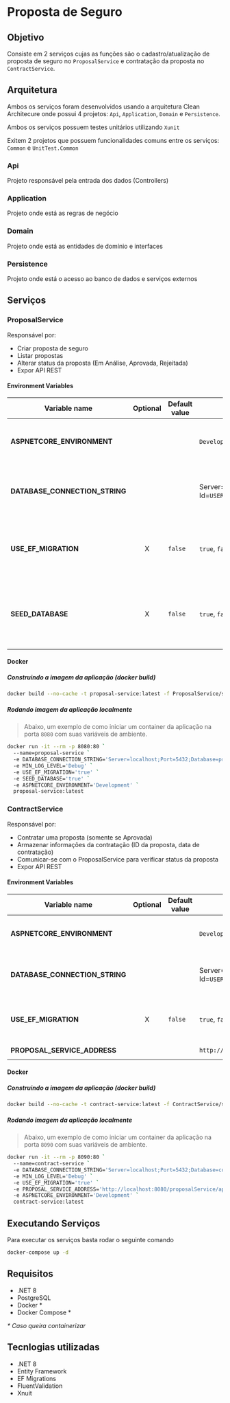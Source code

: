 # Proposta de Seguro

## Objetivo

Consiste em 2 serviços cujas as funções são o cadastro/atualização de proposta de seguro no `ProposalService` e contratação da proposta no `ContractService`.

## Arquitetura

Ambos os serviços foram desenvolvidos usando a arquitetura Clean Architecure onde possui 4 projetos: `Api`, `Application`, `Domain` e `Persistence`. 

Ambos os serviços possuem testes unitários utilizando `Xunit`

Exitem 2 projetos que possuem funcionalidades comuns entre os serviços: `Common` e `UnitTest.Common`

### Api

Projeto responsável pela entrada dos dados (Controllers)

### Application

Projeto onde está as regras de negócio

### Domain

Projeto onde está as entidades de domínio e interfaces

### Persistence

Projeto onde está o acesso ao banco de dados e serviços externos

## Serviços

### ProposalService

Responsável por: 
- Criar proposta de seguro 
- Listar propostas 
- Alterar status da proposta (Em Análise, Aprovada, Rejeitada) 
- Expor API REST 

#### Environment Variables
Variable name | Optional | Default value | Exemplo | Description |
--- | :-: | --- | --- | --- |
**ASPNETCORE_ENVIRONMENT** | | | `Development`, `Staging`, `Production` | O ambiente que está sendo feito deploy no momento |
**DATABASE_CONNECTION_STRING** | | | Server=`SERVER`;Port=`PORT`;Database=`DB`;User Id=`USER`;Password=`PWD`; | String de conexão com o banco de dados. [Referência](https://docs.microsoft.com/pt-br/ef/core/miscellaneous/connection-strings) |
**USE_EF_MIGRATION** | X | `false` | `true`, `false` | Flag para iniciar a migração caso o ambiente seja `Development` |
**SEED_DATABASE** | X | `false` | `true`, `false` | Flag para popular as tabelas satelites caso o ambiente seja `Development` |

#### Docker

##### Construindo a imagem da aplicação (docker build)

```bash
docker build --no-cache -t proposal-service:latest -f ProposalService/src/ProposalService.Api/Dockerfile .
```

##### Rodando imagem da aplicação localmente

> Abaixo, um exemplo de como iniciar um container da aplicação na porta `8080` com suas variáveis de ambiente.

```bash
docker run -it --rm -p 8080:80 `
  --name=proposal-service `
  -e DATABASE_CONNECTION_STRING='Server=localhost;Port=5432;Database=proposal;User Id=postgres;Password=Postgres2022!;' `
  -e MIN_LOG_LEVEL='Debug' `
  -e USE_EF_MIGRATION='true' `
  -e SEED_DATABASE='true' `
  -e ASPNETCORE_ENVIRONMENT='Development' `
  proposal-service:latest
```
### ContractService

Responsável por: 
- Contratar uma proposta (somente se Aprovada) 
- Armazenar informações da contratação (ID da proposta, data de contratação) 
- Comunicar-se com o ProposalService para verificar status da proposta 
- Expor API REST 

#### Environment Variables
Variable name | Optional | Default value | Exemplo | Description |
--- | :-: | --- | --- | --- |
**ASPNETCORE_ENVIRONMENT** | | | `Development`, `Staging`, `Production` | O ambiente que está sendo feito deploy no momento |
**DATABASE_CONNECTION_STRING** | | | Server=`SERVER`;Port=`PORT`;Database=`DB`;User Id=`USER`;Password=`PWD`; | String de conexão com o banco de dados. [Referência](https://docs.microsoft.com/pt-br/ef/core/miscellaneous/connection-strings) |
**USE_EF_MIGRATION** | X | `false` | `true`, `false` | Flag para iniciar a migração caso o ambiente seja `Development` |
**PROPOSAL_SERVICE_ADDRESS** | | | `http://localhost:8080/proposalService/api/` | Base url do `ProposalService` |

#### Docker

##### Construindo a imagem da aplicação (docker build)

```bash
docker build --no-cache -t contract-service:latest -f ContractService/src/ContractService.Api/Dockerfile .
```

##### Rodando imagem da aplicação localmente

> Abaixo, um exemplo de como iniciar um container da aplicação na porta `8090` com suas variáveis de ambiente.

```bash
docker run -it --rm -p 8090:80 `
  --name=contract-service `
  -e DATABASE_CONNECTION_STRING='Server=localhost;Port=5432;Database=contract;User Id=postgres;Password=Postgres2022!;' `
  -e MIN_LOG_LEVEL='Debug' `
  -e USE_EF_MIGRATION='true' `
  -e PROPOSAL_SERVICE_ADDRESS='http://localhost:8080/proposalService/api/' `
  -e ASPNETCORE_ENVIRONMENT='Development' `
  contract-service:latest
```

## Executando Serviços

Para executar os serviços basta rodar o seguinte comando

```bash
docker-compose up -d
```

## Requisitos

- .NET 8
- PostgreSQL
- Docker *
- Docker Compose *

_* Caso queira containerizar_


## Tecnlogias utilizadas

- .NET 8
- Entity Framework
- EF Migrations
- FluentValidation
- Xnuit